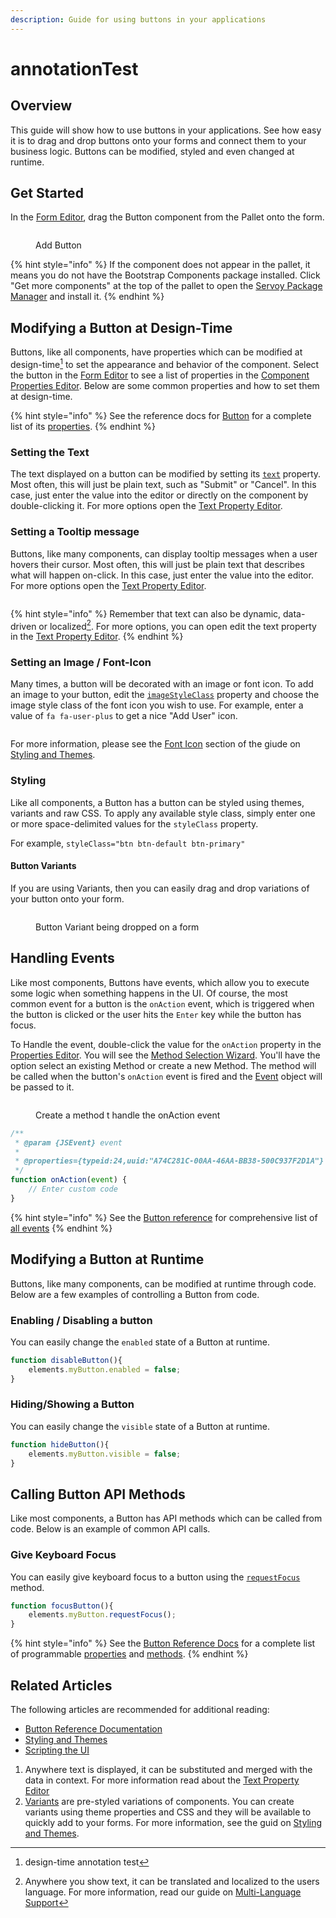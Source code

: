 ```yaml
---
description: Guide for using buttons in your applications
---
```


# annotationTest

## Overview

This guide will show how to use buttons in your applications. See how easy it is to drag and drop buttons onto your forms and connect them to your business logic. Buttons can be modified, styled and even changed at runtime.

## Get Started

In the [Form Editor](broken-reference), drag the Button component from the Pallet onto the form.

<figure><img src="../../../../../.gitbook/assets/exampleButton - Add Button (1).gif" alt=""><figcaption><p>Add Button</p></figcaption></figure>

{% hint style="info" %}
If the component does not appear in the pallet, it means you do not have the Bootstrap Components package installed. Click "Get more components" at the top of the pallet to open the [Servoy Package Manager](broken-reference) and install it.
{% endhint %}

## Modifying a Button at Design-Time

Buttons, like all components, have properties which can be modified at design-time[^1] to set the appearance and behavior of the component. Select the button in the [Form Editor](broken-reference) to see a list of properties in the [Component Properties Editor](broken-reference). Below are some common properties and how to set them at design-time.

{% hint style="info" %}
See the reference docs for [Button](broken-reference) for a complete list of its [properties](broken-reference).
{% endhint %}

### Setting the Text

The text displayed on a button can be modified by setting its [`text`](broken-reference) property. Most often, this will just be plain text, such as "Submit" or "Cancel". In this case, just enter the value into the editor or directly on the component by double-clicking it. For more options open the [Text Property Editor](broken-reference).

### Setting a Tooltip message

Buttons, like many components, can display tooltip messages when a user hovers their cursor. Most often, this will just be plain text that describes what will happen on-click. In this case, just enter the value into the editor. For more options open the [Text Property Editor](broken-reference).

<figure><img src="../../../../../.gitbook/assets/exampleButton - tooltipText.gif" alt=""><figcaption></figcaption></figure>

{% hint style="info" %}
Remember that text can also be dynamic, data-driven or localized[^2]. For more options, you can open edit the text property in the [Text Property Editor](broken-reference).
{% endhint %}

### Setting an Image / Font-Icon

Many times, a button will be decorated with an image or font icon. To add an image to your button, edit the [`imageStyleClass`](broken-reference) property and choose the image style class of the font icon you wish to use. For example, enter a value of `fa fa-user-plus` to get a nice "Add User" icon.

<figure><img src="../../../../../.gitbook/assets/exampleButton - imageStyleClass.PNG" alt=""><figcaption></figcaption></figure>

For more information, please see the [Font Icon](../../styling-and-themes/font-icons.md) section of the giude on [Styling and Themes](../../styling-and-themes/).

### Styling

Like all components, a Button has a button can be styled using themes, variants and raw CSS. To apply any available style class, simply enter one or more space-delimited values for the `styleClass` property.

<img src="../../../../../.gitbook/assets/image.png" alt="" data-size="original">For example, `styleClass="btn btn-default btn-primary"`

#### Button Variants

If you are using Variants, then you can easily drag and drop variations of your button onto your form.

<figure><img src="../../../../../.gitbook/assets/exampleButton - Variant.gif" alt=""><figcaption><p>Button Variant being dropped on a form</p></figcaption></figure>

## Handling Events

Like most components, Buttons have events, which allow you to execute some logic when something happens in the UI. Of course, the most common event for a button is the `onAction` event, which is triggered when the button is clicked or the user hits the `Enter` key while the button has focus.

To Handle the event, double-click the value for the `onAction` property in the [Properties Editor](broken-reference). You will see the [Method Selection Wizard](broken-reference). You'll have the option select an existing Method or create a new Method. The method will be called when the button's `onAction` event is fired and the [Event](broken-reference) object will be passed to it.

<figure><img src="../../../../../.gitbook/assets/exampleButton - onAction (1).gif" alt=""><figcaption><p>Create a method t handle the onAction event</p></figcaption></figure>

```javascript
/**
 * @param {JSEvent} event
 *
 * @properties={typeid:24,uuid:"A74C281C-00AA-46AA-BB38-500C937F2D1A"}
 */
function onAction(event) {
	// Enter custom code
}
```

{% hint style="info" %}
See the [Button reference](broken-reference) for comprehensive list of [all events](broken-reference)
{% endhint %}

## Modifying a Button at Runtime

Buttons, like many components, can be modified at runtime through code. Below are a few examples of controlling a Button from code.

### Enabling / Disabling a button

You can easily change the `enabled` state of a Button at runtime.

```javascript
function disableButton(){
	elements.myButton.enabled = false;
}
```

### Hiding/Showing a Button

You can easily change the `visible` state of a Button at runtime.

```javascript
function hideButton(){
	elements.myButton.visible = false;
}
```

## Calling Button API Methods

Like most components, a Button has API methods which can be called from code. Below is an example of common API calls.

### Give Keyboard Focus

You can easily give keyboard focus to a button using the [`requestFocus`](broken-reference) method.

```javascript
function focusButton(){
	elements.myButton.requestFocus();
}
```

{% hint style="info" %}
See the [Button Reference Docs](broken-reference) for a complete list of programmable [properties](broken-reference) and [methods](broken-reference).
{% endhint %}

## Related Articles

The following articles are recommended for additional reading:

* [Button Reference Documentation](broken-reference)
* [Styling and Themes](../../styling-and-themes/)
* [Scripting the UI](../../../programming-guide/scripting-the-ui/)

1. Anywhere text is displayed, it can be substituted and merged with the data in context. For more information read about the [Text Property Editor](broken-reference)
2. [Variants](../../styling-and-themes/component-variants.md) are pre-styled variations of components. You can create variants using theme properties and CSS and they will be available to quickly add to your forms. For more information, see the guid on [Styling and Themes](../../styling-and-themes/).

[^1]: design-time annotation test

[^2]: Anywhere you show text, it can be translated and localized to the users language. For more information, read our guide on [Multi-Language Support](../../../multi-language-support.md)
